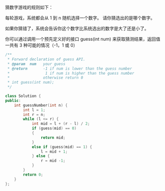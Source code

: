 
猜数字游戏的规则如下：

每轮游戏，系统都会从 1 到 n 随机选择一个数字。 请你猜选出的是哪个数字。

如果你猜错了，系统会告诉你这个数字比系统选出的数字是大了还是小了。

你可以通过调用一个预先定义好的接口 guess(int num) 来获取猜测结果，返回值一共有 3 种可能的情况（-1，1 或 0）

```c++
/** 
 * Forward declaration of guess API.
 * @param  num   your guess
 * @return 	     -1 if num is lower than the guess number
 *			      1 if num is higher than the guess number
 *               otherwise return 0
 * int guess(int num);
 */

class Solution {
public:
    int guessNumber(int n) {
        int l = 1;
        int r = n;
        while (l <= r) {
            int mid = l + (r - l) / 2;
            if (guess(mid) == 0) 
            {
                return mid;
            }
            else if (guess(mid) == 1) {
                l = mid + 1;
            } else {
                r = mid -1;
            }
        }
        return 0;
    }
};
```

